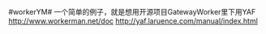 #workerYM#
一个简单的例子，就是想用开源项目GatewayWorker里下用YAF
http://www.workerman.net/doc
http://yaf.laruence.com/manual/index.html